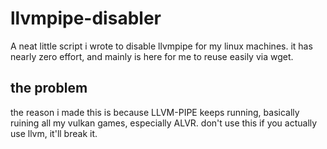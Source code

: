 # llvmpipe-disabler

A neat little script i wrote to disable llvmpipe for my linux machines.
it has nearly zero effort, and mainly is here for me to reuse easily via wget.

## the problem
the reason i made this is because LLVM-PIPE keeps running, basically ruining all my vulkan games, especially ALVR.
don't use this if you actually use llvm, it'll break it.
